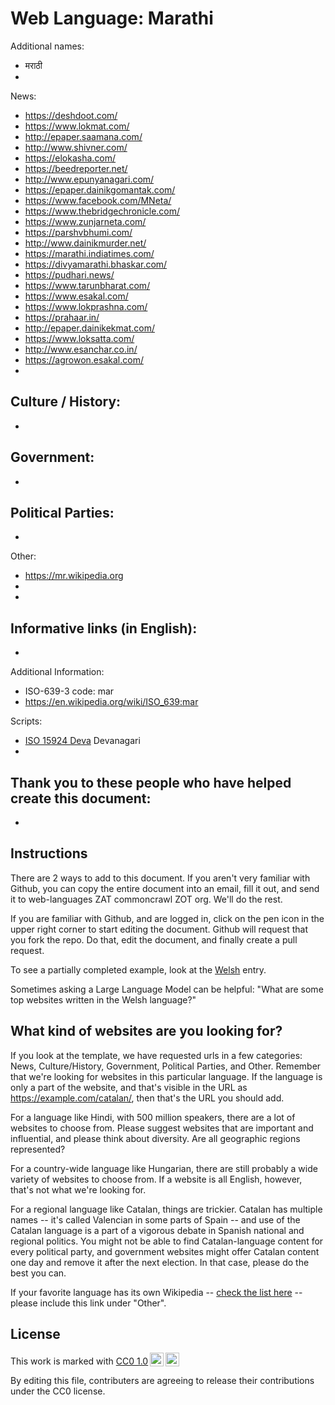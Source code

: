 # Web Language: Marathi

Additional names:
- मराठी
- 

News:
- https://deshdoot.com/
- https://www.lokmat.com/
- http://epaper.saamana.com/
- http://www.shivner.com/
- https://elokasha.com/
- https://beedreporter.net/
- http://www.epunyanagari.com/
- https://epaper.dainikgomantak.com/
- https://www.facebook.com/MNeta/
- https://www.thebridgechronicle.com/
- https://www.zunjarneta.com/
- https://parshvbhumi.com/
- http://www.dainikmurder.net/
- https://marathi.indiatimes.com/
- https://divyamarathi.bhaskar.com/
- https://pudhari.news/
- https://www.tarunbharat.com/
- https://www.esakal.com/
- https://www.lokprashna.com/
- https://prahaar.in/
- http://epaper.dainikekmat.com/
- https://www.loksatta.com/
- http://www.esanchar.co.in/
- https://agrowon.esakal.com/
- 

Culture / History:
- 
- 

Government:
- 
- 

Political Parties:
- 
- 

Other:
- https://mr.wikipedia.org
- 
- 

Informative links (in English):
- 
- 

Additional Information:
- ISO-639-3 code: mar
- https://en.wikipedia.org/wiki/ISO_639:mar


Scripts:
- <a href="https://en.wikipedia.org/wiki/ISO_15924">ISO 15924 Deva</a> Devanagari
- 

Thank you to these people who have helped create this document:
- 
- 

## Instructions

There are 2 ways to add to this document. If you aren't very familiar
with Github, you can copy the entire document into an email, fill it
out, and send it to web-languages ZAT commoncrawl ZOT org. We'll do the rest.

If you are familiar with Github, and are logged in, click on the pen
icon in the upper right corner to start editing the document.
Github will request that you fork the repo. Do that, edit the
document, and finally create a pull request.

To see a partially completed example, look at the
[Welsh](../living/welsh.md) entry.

Sometimes asking a Large Language Model can be helpful: "What are some
top websites written in the Welsh language?"

## What kind of websites are you looking for?

If you look at the template, we have requested urls in a few
categories: News, Culture/History, Government, Political Parties, and
Other. Remember that we're looking for websites in this particular
language. If the language is only a part of the website, and that's
visible in the URL as https://example.com/catalan/, then that's the
URL you should add.

For a language like Hindi, with 500 million speakers, there are a lot
of websites to choose from. Please suggest websites that are important
and influential, and please think about diversity. Are all geographic
regions represented?

For a country-wide language like Hungarian, there are still probably a
wide variety of websites to choose from. If a website is all English,
however, that's not what we're looking for.

For a regional language like Catalan, things are trickier. Catalan has
multiple names -- it's called Valencian in some parts of Spain -- and
use of the Catalan language is a part of a vigorous debate in Spanish
national and regional politics. You might not be able to find
Catalan-language content for every political party, and government
websites might offer Catalan content one day and remove it after
the next election. In that case, please do the best you can.

If your favorite language has its own Wikipedia -- [check the list here](https://en.wikipedia.org/wiki/List_of_Wikipedias) --
please include this link under "Other".

## License

<p xmlns:cc="http://creativecommons.org/ns#" >This work is marked with <a href="https://creativecommons.org/publicdomain/zero/1.0/?ref=chooser-v1" target="_blank" rel="license noopener noreferrer" style="display:inline-block;">CC0 1.0<img style="height:22px!important;margin-left:3px;vertical-align:text-bottom;" src="https://mirrors.creativecommons.org/presskit/icons/cc.svg?ref=chooser-v1" alt=""><img style="height:22px!important;margin-left:3px;vertical-align:text-bottom;" src="https://mirrors.creativecommons.org/presskit/icons/zero.svg?ref=chooser-v1" alt=""></a></p>

By editing this file, contributers are agreeing to release their contributions under the CC0 license.
